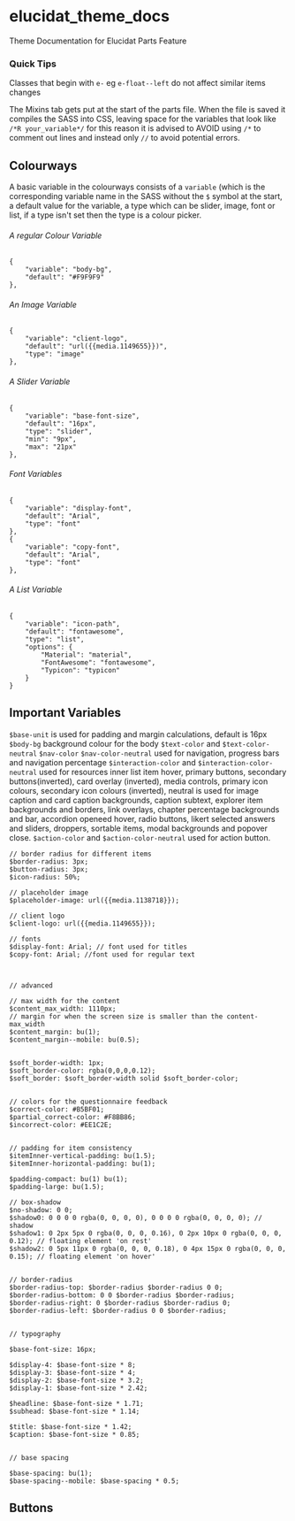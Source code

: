 # elucidat_theme_docs
Theme Documentation for Elucidat Parts Feature

### Quick Tips

Classes that begin with `e-` eg `e-float--left` do not affect similar items changes

The Mixins tab gets put at the start of the parts file.  When the file is saved it compiles the SASS into CSS, leaving space for the variables that look like `/*R your_variable*/` for this reason it is advised to AVOID using `/*` to comment out lines and instead only `//` to avoid potential errors.

## Colourways

A basic variable in the colourways consists of a `variable` (which is the corresponding variable name in the SASS without the `$` symbol at the start, a default value for the variable, a type which can be slider, image, font or list, if a type isn't set then the type is a colour picker.

###### A regular Colour Variable
```
{
    "variable": "body-bg",
    "default": "#F9F9F9"
},
```

###### An Image Variable
```
{
    "variable": "client-logo",
    "default": "url({{media.1149655}})",
    "type": "image"
},
```

###### A Slider Variable
```
{
    "variable": "base-font-size",
    "default": "16px",
    "type": "slider",
    "min": "9px",
    "max": "21px"
},
```
###### Font Variables
```
{
    "variable": "display-font",
    "default": "Arial",
    "type": "font"
},
{
    "variable": "copy-font",
    "default": "Arial",
    "type": "font"
},
```
###### A List Variable
```
{
    "variable": "icon-path",
    "default": "fontawesome",
    "type": "list",
    "options": {
        "Material": "material",
        "FontAwesome": "fontawesome",
        "Typicon": "typicon"
    }
}
```

## Important Variables

`$base-unit` is used for padding and margin calculations, default is 16px
`$body-bg` background colour for the body
`$text-color` and `$text-color-neutral`
`$nav-color` `$nav-color-neutral` used for navigation, progress bars and navigation percentage
`$interaction-color` and `$interaction-color-neutral` used for resources inner list item hover, primary buttons, secondary buttons(inverted), card overlay (inverted), media controls, primary icon colours, secondary icon colours (inverted), neutral is used for image caption and card caption backgrounds, caption subtext, explorer item backgrounds and borders, link overlays, chapter percentage backgrounds and bar, accordion openeed hover, radio buttons, likert selected answers and sliders, droppers, sortable items, modal backgrounds and popover close.
`$action-color` and `$action-color-neutral` used for action button.
```
// border radius for different items
$border-radius: 3px;
$button-radius: 3px;
$icon-radius: 50%;

// placeholder image
$placeholder-image: url({{media.1138718}});

// client logo
$client-logo: url({{media.1149655}});

// fonts
$display-font: Arial; // font used for titles
$copy-font: Arial; //font used for regular text



// advanced

// max width for the content
$content_max_width: 1110px;
// margin for when the screen size is smaller than the content-max_width
$content_margin: bu(1);
$content_margin--mobile: bu(0.5);


$soft_border-width: 1px;
$soft_border-color: rgba(0,0,0,0.12);
$soft_border: $soft_border-width solid $soft_border-color;


// colors for the questionnaire feedback
$correct-color: #B5BF01;
$partial_correct-color: #F8BB86;
$incorrect-color: #EE1C2E;


// padding for item consistency
$itemInner-vertical-padding: bu(1.5);
$itemInner-horizontal-padding: bu(1);

$padding-compact: bu(1) bu(1);
$padding-large: bu(1.5);

// box-shadow
$no-shadow: 0 0;
$shadow0: 0 0 0 0 rgba(0, 0, 0, 0), 0 0 0 0 rgba(0, 0, 0, 0); // shadow
$shadow1: 0 2px 5px 0 rgba(0, 0, 0, 0.16), 0 2px 10px 0 rgba(0, 0, 0, 0.12); // floating element 'on rest'
$shadow2: 0 5px 11px 0 rgba(0, 0, 0, 0.18), 0 4px 15px 0 rgba(0, 0, 0, 0.15); // floating element 'on hover'


// border-radius
$border-radius-top: $border-radius $border-radius 0 0;
$border-radius-bottom: 0 0 $border-radius $border-radius;
$border-radius-right: 0 $border-radius $border-radius 0;
$border-radius-left: $border-radius 0 0 $border-radius;


// typography

$base-font-size: 16px;

$display-4: $base-font-size * 8;
$display-3: $base-font-size * 4;
$display-2: $base-font-size * 3.2;
$display-1: $base-font-size * 2.42;

$headline: $base-font-size * 1.71;
$subhead: $base-font-size * 1.14;

$title: $base-font-size * 1.42;
$caption: $base-font-size * 0.85;


// base spacing

$base-spacing: bu(1);
$base-spacing--mobile: $base-spacing * 0.5;
```

## Buttons
